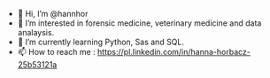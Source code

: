 - 👋 Hi, I’m @hannhor
- 👀 I’m interested in forensic medicine, veterinary medicine and data analaysis.
- 🌱 I’m currently learning Python, Sas and SQL.
- 📫 How to reach me : https://pl.linkedin.com/in/hanna-horbacz-25b53121a

<!---
hannhor/hannhor is a ✨ special ✨ repository because its `README.md` (this file) appears on your GitHub profile.
You can click the Preview link to take a look at your changes.
--->
